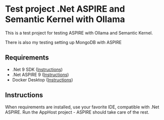 
# Test project .Net ASPIRE and Semantic Kernel with Ollama

This is a test project for testing ASPIRE with Ollama and Semantic Kernel.

There is also my testing setting up MongoDB with ASPIRE

## Requirements

- .Net 9 SDK ([Instructions](https://learn.microsoft.com/en-us/dotnet/core/install/))
- .Net ASPIRE 9 ([Instructions](https://learn.microsoft.com/en-us/dotnet/aspire/fundamentals/setup-tooling))
- Docker Desktop ([Instructions](https://docs.docker.com/desktop/setup/install/windows-install/))

## Instructions

When requirements are installed, use your favorite IDE, compatible with .Net ASPIRE.
Run the AppHost project - ASPIRE should take care of the rest.
